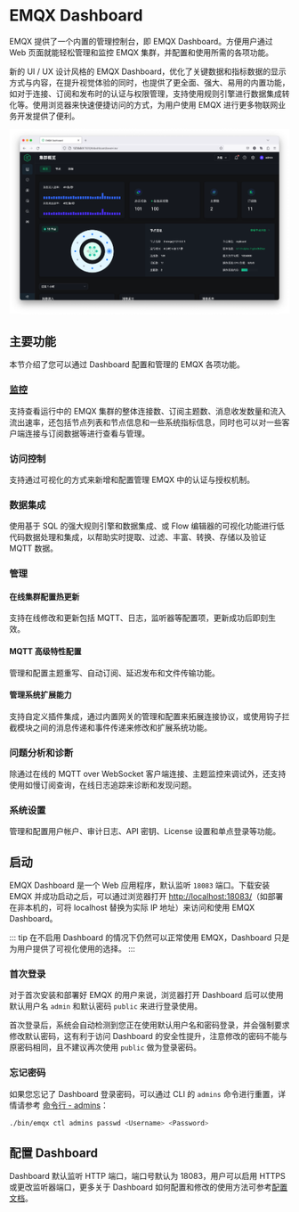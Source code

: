 # EMQX Dashboard

EMQX 提供了一个内置的管理控制台，即 EMQX Dashboard。方便用户通过 Web 页面就能轻松管理和监控 EMQX 集群，并配置和使用所需的各项功能。

新的 UI / UX 设计风格的 EMQX Dashboard，优化了关键数据和指标数据的显示方式与内容，在提升视觉体验的同时，也提供了更全面、强大、易用的内置功能，如对于连接、订阅和发布时的认证与权限管理，支持使用规则引擎进行数据集成转化等。使用浏览器来快速便捷访问的方式，为用户使用 EMQX 进行更多物联网业务开发提供了便利。

![image](./assets/dashboard-preview.png)

## 主要功能

本节介绍了您可以通过 Dashboard 配置和管理的 EMQX 各项功能。

### [监控](./monitoring.md)

支持查看运行中的 EMQX 集群的整体连接数、订阅主题数、消息收发数量和流入流出速率，还包括节点列表和节点信息和一些系统指标信息，同时也可以对一些客户端连接与订阅数据等进行查看与管理。

### 访问控制

支持通过可视化的方式来新增和配置管理 EMQX 中的认证与授权机制。

### 数据集成

使用基于 SQL 的强大规则引擎和数据集成、或 Flow 编辑器的可视化功能进行低代码数据处理和集成，以帮助实时提取、过滤、丰富、转换、存储以及验证 MQTT 数据。

### 管理

#### 在线集群配置热更新

支持在线修改和更新包括 MQTT、日志，监听器等配置项，更新成功后即刻生效。

#### MQTT 高级特性配置

管理和配置主题重写、自动订阅、延迟发布和文件传输功能。

#### 管理系统扩展能力

支持自定义插件集成，通过内置网关的管理和配置来拓展连接协议，或使用钩子拦截模块之间的消息传递和事件传递来修改和扩展系统功能。

### 问题分析和诊断

除通过在线的 MQTT over WebSocket 客户端连接、主题监控来调试外，还支持使用如慢订阅查询，在线日志追踪来诊断和发现问题。

### 系统设置

管理和配置用户帐户、审计日志、API 密钥、License 设置和单点登录等功能。

## 启动

EMQX Dashboard 是一个 Web 应用程序，默认监听 `18083` 端口。下载安装 EMQX 并成功启动之后，可以通过浏览器打开 <http://localhost:18083/>（如部署在非本机的，可将 localhost 替换为实际 IP 地址）来访问和使用 EMQX Dashboard。

::: tip
在不启用 Dashboard 的情况下仍然可以正常使用 EMQX，Dashboard 只是为用户提供了可视化使用的选择。
:::

### 首次登录

对于首次安装和部署好 EMQX 的用户来说，浏览器打开 Dashboard 后可以使用默认用户名 `admin` 和默认密码 `public` 来进行登录使用。

首次登录后，系统会自动检测到您正在使用默认用户名和密码登录，并会强制要求修改默认密码，这有利于访问 Dashboard 的安全性提升，注意修改的密码不能与原密码相同，且不建议再次使用 `public` 做为登录密码。

### 忘记密码

如果您忘记了 Dashboard 登录密码，可以通过 CLI 的 `admins` 命令进行重置，详情请参考 [命令行 - admins](../admin/cli.md#admins)：

```bash
./bin/emqx ctl admins passwd <Username> <Password>
```

## 配置 Dashboard

Dashboard 默认监听 HTTP 端口，端口号默认为 18083，用户可以启用 HTTPS 或更改监听器端口，更多关于 Dashboard 如何配置和修改的使用方法可参考[配置文档](../configuration/configuration-manual.html#dashboard)。

